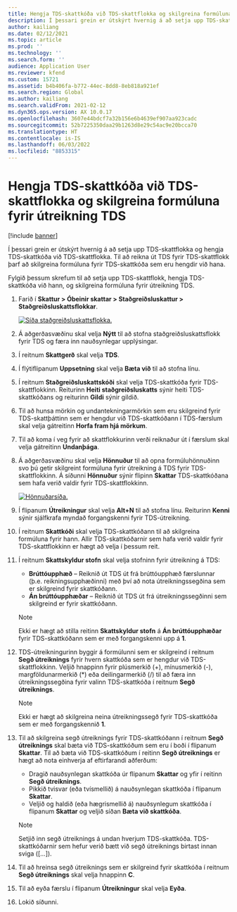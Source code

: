 ```yaml
---
title: Hengja TDS-skattkóða við TDS-skattflokka og skilgreina formúluna fyrir útreikning TDS
description: Í þessari grein er útskýrt hvernig á að setja upp TDS-skattflokka og hengja TDS-skattkóða við TDS-skattflokka. Til að reikna út TDS fyrir TDS-skattflokk þarf að skilgreina formúluna fyrir TDS-skattkóða sem eru hengdir við hana.
author: kailiang
ms.date: 02/12/2021
ms.topic: article
ms.prod: ''
ms.technology: ''
ms.search.form: ''
audience: Application User
ms.reviewer: kfend
ms.custom: 15721
ms.assetid: b4b406fa-b772-44ec-8dd8-8eb818a921ef
ms.search.region: Global
ms.author: kailiang
ms.search.validFrom: 2021-02-12
ms.dyn365.ops.version: AX 10.0.17
ms.openlocfilehash: 3607e44bdcf7a32b156e6b4639ef907aa923cadc
ms.sourcegitcommit: 52b7225350daa29b1263d8e29c54ac9e20bcca70
ms.translationtype: HT
ms.contentlocale: is-IS
ms.lasthandoff: 06/03/2022
ms.locfileid: "8853315"
---
```

# <a name="attach-tds-tax-codes-to-tds-tax-groups-and-define-the-formula-for-calculating-tds"></a>Hengja TDS-skattkóða við TDS-skattflokka og skilgreina formúluna fyrir útreikning TDS

[!include [banner](../includes/banner.md)]

Í þessari grein er útskýrt hvernig á að setja upp TDS-skattflokka og hengja TDS-skattkóða við TDS-skattflokka. Til að reikna út TDS fyrir TDS-skattflokk þarf að skilgreina formúluna fyrir TDS-skattkóða sem eru hengdir við hana.

Fylgið þessum skrefum til að setja upp TDS-skattflokk, hengja TDS-skattkóða við hann, og skilgreina formúluna fyrir útreikning TDS.

1. Farið í **Skattur \> Óbeinir skattar \> Staðgreiðsluskattur \> Staðgreiðsluskattsflokkar**.

    [![Síða staðgreiðsluskattsflokka.](./media/apac-ind-TDS-29.png)](./media/apac-ind-TDS-29.png)

2. Á aðgerðasvæðinu skal velja **Nýtt** til að stofna staðgreiðsluskattsflokk fyrir TDS og færa inn nauðsynlegar upplýsingar.
3. Í reitnum **Skattgerð** skal velja **TDS**.
4. Í flýtiflipanum **Uppsetning** skal velja **Bæta við** til að stofna línu.
5. Í reitnum **Staðgreiðsluskattskóði** skal velja TDS-skattkóða fyrir TDS-skattflokkinn. Reiturinn **Heiti staðgreiðsluskatts** sýnir heiti TDS-skattkóðans og reiturinn **Gildi** sýnir gildið.
6. Til að hunsa mörkin og undantekningarmörkin sem eru skilgreind fyrir TDS-skattþáttinn sem er hengdur við TDS-skattkóðann í TDS-færslum skal velja gátreitinn **Horfa fram hjá mörkum**.
7. Til að koma í veg fyrir að skattflokkurinn verði reiknaður út í færslum skal velja gátreitinn **Undanþága**.
8. Á aðgerðasvæðinu skal velja **Hönnuður** til að opna formúluhönnuðinn svo þú getir skilgreint formúluna fyrir útreikning á TDS fyrir TDS-skattflokkinn. Á síðunni **Hönnuður** sýnir flipinn **Skattar** TDS-skattkóðana sem hafa verið valdir fyrir TDS-skattflokkinn.

    [![Hönnuðarsíða.](./media/apac-ind-TDS-30.png)](./media/apac-ind-TDS-30.png)

9. Í flipanum **Útreikningur** skal velja **Alt+N** til að stofna línu. Reiturinn **Kenni** sýnir sjálfkrafa myndað forgangskenni fyrir TDS-útreikning.
10. Í reitnum **Skattkóði** skal velja TDS-skattkóðann til að skilgreina formúluna fyrir hann. Allir TDS-skattkóðarnir sem hafa verið valdir fyrir TDS-skattflokkinn er hægt að velja í þessum reit.
11. Í reitnum **Skattskyldur stofn** skal velja stofninn fyrir útreikning á TDS:

    - **Brúttóupphæð** – Reiknið út TDS út frá brúttóupphæð færslunnar (þ.e. reikningsupphæðinni) með því að nota útreikningssegðina sem er skilgreind fyrir skattkóðann.
    - **Án brúttóupphæðar** – Reiknið út TDS út frá útreikningssegðinni sem skilgreind er fyrir skattkóðann.

    > [!NOTE]
    > Ekki er hægt að stilla reitinn **Skattskyldur stofn** á **Án brúttóupphæðar** fyrir TDS-skattkóðann sem er með forgangskenni upp á **1**.

12. TDS-útreikningurinn byggir á formúlunni sem er skilgreind í reitnum **Segð útreiknings** fyrir hvern skattkóða sem er hengdur við TDS-skattflokkinn. Veljið hnappinn fyrir plúsmerkið (+), mínusmerkið (-), margföldunarmerkið (\*) eða deilingarmerkið (/) til að færa inn útreikningssegðina fyrir valinn TDS-skattkóða í reitnum **Segð útreiknings**.

    > [!NOTE]
    > Ekki er hægt að skilgreina neina útreikningssegð fyrir TDS-skattkóða sem er með forgangskennið **1**.

13. Til að skilgreina segð útreiknings fyrir TDS-skattkóðann í reitnum **Segð útreiknings** skal bæta við TDS-skattkóðum sem eru í boði í flipanum **Skattar**. Til að bæta við TDS-skattkóðum í reitinn **Segð útreiknings** er hægt að nota einhverja af eftirfarandi aðferðum:

    - Dragið nauðsynlegan skattkóða úr flipanum **Skattar** og yfir í reitinn **Segð útreiknings**.
    - Pikkið tvisvar (eða tvísmellið) á nauðsynlegan skattkóða í flipanum **Skattar**.
    - Veljið og haldið (eða hægrismellið á) nauðsynlegum skattkóða í flipanum **Skattar** og veljið síðan **Bæta við skattkóða**.

    > [!NOTE]
    > Setjið inn segð útreiknings á undan hverjum TDS-skattkóða. TDS-skattkóðarnir sem hefur verið bætt við segð útreiknings birtast innan sviga (\[...\]).

14. Til að hreinsa segð útreiknings sem er skilgreind fyrir skattkóða í reitnum **Segð útreiknings** skal velja hnappinn **C**.
15. Til að eyða færslu í flipanum **Útreikningur** skal velja **Eyða**.
16. Lokið síðunni.
